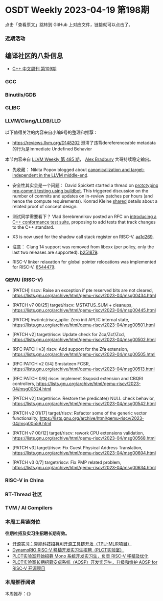 # OSDT Weekly 2023-04-19 第198期

点击「查看原文」跳转到 GitHub 上对应文件，链接就可以点击了。

### 近期活动

## 编译社区的八卦信息

- [C++ 中文周刊 第109期](https://mp.weixin.qq.com/s/ralCHuMUM_yms1oj-FvFIw)

### GCC

### Binutils/GDB

### GLIBC

### LLVM/Clang/LLDB/LLD


以下值得关注的内容来自小编9号的整理和推荐：

- https://reviews.llvm.org/D148202
  澄清了违背dereferenceable metadata的行为是Immediate Undefined Behavior

本节内容来自 [LLVM Weekly 第 485 期](http://llvmweekly.org/issue/485)，
[Alex Bradbury](https://www.linkedin.com/in/alex-bradbury/) 大哥持续稳定输出。


* 先收藏： Nikita Popov blogged about [canonicalization and target-independent in the LLVM middle-end](https://www.npopov.com/2023/04/10/LLVM-Canonicalization-and-target-independence.html).

* 安全性其实会是一个问题： David Spickett started a thread on [prototyping pre-commit testing using buildbot](https://discourse.llvm.org/t/rfc-prototyping-pre-commit-testing-using-buildbot/69900).  This triggered discussion on the number of commits and updates on in-review patches per hours (and hence the compute requirements). Konrad Kleine [shared](https://discourse.llvm.org/t/rfc-prototyping-pre-commit-testing-using-buildbot/69900/4) details about a related proof of concept design.

* 测试同学需要看下？ Vlad Serebrennikov posted an RFC on [introducing a C++ conformance test suite](https://discourse.llvm.org/t/rfc-c-conformance-test-suite/69821), proposing to add tests that track changes to the C++ standard.

* X3 is now used for the shadow call stack register on RISC-V.
  [aa1d269](https://reviews.llvm.org/rGaa1d2693c256).

* 注意： Clang 14 support was removed from libcxx (per policy, only the last two releases are supported). [b251879](https://reviews.llvm.org/rGb25187937673).

* RISC-V linker relaxation for global pointer relocations was implemented for RISC-V. [8544479](https://reviews.llvm.org/rG85444794cdde).

### QEMU (RISC-V)


- [PATCH] riscv: Raise an exception if pte reserved bits are not cleared,
  https://lists.gnu.org/archive/html/qemu-riscv/2023-04/msg00434.html

- [PATCH v7 00/25] target/riscv: MSTATUS_SUM + cleanups,
  https://lists.gnu.org/archive/html/qemu-riscv/2023-04/msg00445.html

- [PATCH] hw/intc/riscv_aplic: Zero init APLIC internal state,
  https://lists.gnu.org/archive/html/qemu-riscv/2023-04/msg00501.html

- [PATCH v2] target/riscv: Update check for Zca/Zcf/Zcd,
  https://lists.gnu.org/archive/html/qemu-riscv/2023-04/msg00502.html

- [RFC PATCH v3] riscv: Add support for the Zfa extension,
  https://lists.gnu.org/archive/html/qemu-riscv/2023-04/msg00505.html

- [RFC PATCH v2 0/4] Smstateen FCSR,
  https://lists.gnu.org/archive/html/qemu-riscv/2023-04/msg00513.html

- [RFC PATCH 0/8] riscv: implement Ssqosid extension and CBQRI controllers,
  https://lists.gnu.org/archive/html/qemu-riscv/2023-04/msg00524.html

- [PATCH v2] target/riscv: Restore the predicate() NULL check behavior,
  https://lists.gnu.org/archive/html/qemu-riscv/2023-04/msg00542.html

- [PATCH v2 01/17] target/riscv: Refactor some of the generic vector functionality,
  https://lists.gnu.org/archive/html/qemu-riscv/2023-04/msg00559.html

- [PATCH v7 00/12] target/riscv: rework CPU extensions validation,
  https://lists.gnu.org/archive/html/qemu-riscv/2023-04/msg00568.html

- [PATCH v3] target/riscv: Fix Guest Physical Address Translation,
  https://lists.gnu.org/archive/html/qemu-riscv/2023-04/msg00604.html

- [PATCH v3 0/7] target/riscv: Fix PMP related problem,
  https://lists.gnu.org/archive/html/qemu-riscv/2023-04/msg00634.html

### RISC-V in China

### RT-Thread 社区

### TVM / AI Compilers

### 本周工具链岗位

**往期社招及实习生招聘长期有效。**

- [开源实习：算能科技招募AI开源工具链开发（TPU-MLIR项目）](https://mp.weixin.qq.com/s/IBJh0ip4k11PzIMZecsWSw)
- [DynamoRIO RISC-V 移植开发实习生招聘（PLCT实验室）](https://mp.weixin.qq.com/s/J_5TjT6DOqeOXJXQI5VQxw)
- [PLCT实验室开始招募 Mono 系统开发实习生，负责 RISC-V 移植及优化](https://mp.weixin.qq.com/s/whEW7Hay1jIP1tBzIPay1A)
- [PLCT实验室长期招募安卓系统（AOSP）开发实习生，升级和维护 AOSP for RISC-V 开源项目](https://mp.weixin.qq.com/s/dJP2cEB1nex2inR5c-cJog)


### 本周推荐阅读

本周推荐：《》
